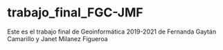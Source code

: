 # trabajo_final_FGC-JMF
Este es el trabajo final de Geoinformática 2019-2021 de Fernanda Gaytán Camarillo y Janet Milanez Figueroa
